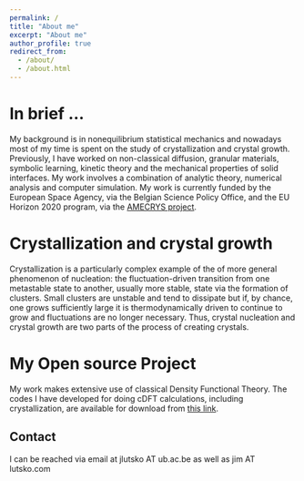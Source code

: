 ```yaml
---
permalink: /
title: "About me"
excerpt: "About me"
author_profile: true
redirect_from: 
  - /about/
  - /about.html
---
```


In brief ...
=============

My background is in nonequilibrium statistical mechanics and nowadays most of my time is spent on the study of crystallization and crystal growth. Previously, I have worked on non-classical diffusion, granular materials, symbolic learning, kinetic theory and the mechanical properties of solid interfaces. My work involves a combination of analytic theory, numerical analysis and computer simulation. My work is currently funded by the European Space Agency, via the Belgian Science Policy Office, and the EU Horizon 2020 program, via the [AMECRYS project](http://www.amecrys-project.eu). 

Crystallization and crystal growth
==================================

Crystallization is a particularly complex example of the of more general phenomenon of nucleation: the fluctuation-driven transition from one metastable state to another, usually more stable, state via the formation of clusters. Small clusters are unstable and tend to dissipate but if, by chance, one grows sufficiently large it is thermodynamically driven to continue to grow and fluctuations are no longer necessary. Thus, crystal nucleation and crystal growth are two parts of the process of creating crystals. 

My Open source Project
======================
My work makes extensive use of classical Density Functional Theory. The codes I have developed for doing cDFT calculations, including crystallization, are available for download from [this link](https://jimlutsko.github.io/classicalDFT). 



Contact
------
I can be reached via email at jlutsko AT ub.ac.be as well as jim AT lutsko.com
